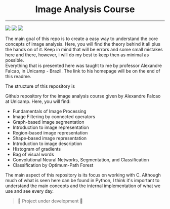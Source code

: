<h1 align="center"> Image Analysis Course </h1>  

<hr>

<p >
   <img src="https://img.shields.io/badge/status-on%20going-blue" #vitrinedev/>
   <img src="https://img.shields.io/github/last-commit/felipearaujolima/Image-Analysis-Course" #vitrinedev/>
   <img src="https://img.shields.io/badge/author-Felipe%20Araujo-green" #vitrinedev/>
   
</p>


The main goal of this repo is to create a easy way to understand the core concepts of image analysis. Here, you will find the theory behind it all plus the hands on of it. Keep in mind that will be errors and some small mistakes here and there, however, i will do my best to keep then as minimal as possible.   
Everything that is presented here was taught to me by professor Alexandre Falcao, in Unicamp - Brazil. The link to his homepage will be on the end of this readme.  

The structure of this repository is 


Github repository for the image analysis course given by Alexandre Falcao at Unicamp. Here, you will find: 
* Fundamentals of Image Processing 
* Image Filtering by connected operators
* Graph-based image segmentation
* Introduction to image representation
* Region-based image representation
* Shape-based image representation 
* Introduction to image description
* Histogram of gradients
* Bag of visual words
* Convolutional Neural Networks, Segmentation, and Classification
* Classification by Optimum-Path Forest

The main aspect of this repository is its focus on working with C. Although much of what is seen here can be found in Python, I think it's important to understand the main concepts and the internal implementation of what we use and see every day.

> :construction: Project under development :construction:
